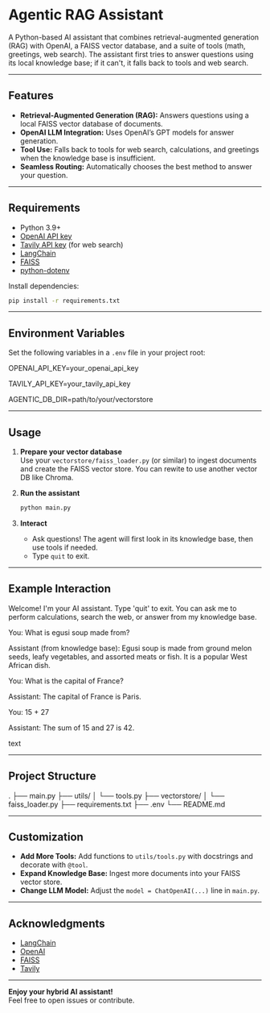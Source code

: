 # Agentic RAG Assistant

A Python-based AI assistant that combines retrieval-augmented generation (RAG) with OpenAI, a FAISS vector database, and a suite of tools (math, greetings, web search). The assistant first tries to answer questions using its local knowledge base; if it can't, it falls back to tools and web search.

---

## Features

- **Retrieval-Augmented Generation (RAG):** Answers questions using a local FAISS vector database of documents.
- **OpenAI LLM Integration:** Uses OpenAI’s GPT models for answer generation.
- **Tool Use:** Falls back to tools for web search, calculations, and greetings when the knowledge base is insufficient.
- **Seamless Routing:** Automatically chooses the best method to answer your question.

---

## Requirements

- Python 3.9+
- [OpenAI API key](https://platform.openai.com/)
- [Tavily API key](https://app.tavily.com/) (for web search)
- [LangChain](https://python.langchain.com/)
- [FAISS](https://github.com/facebookresearch/faiss)
- [python-dotenv](https://pypi.org/project/python-dotenv/)

Install dependencies:

```sh
pip install -r requirements.txt
```

---

## Environment Variables

Set the following variables in a `.env` file in your project root:

OPENAI_API_KEY=your_openai_api_key

TAVILY_API_KEY=your_tavily_api_key

AGENTIC_DB_DIR=path/to/your/vectorstore

---

## Usage

1. **Prepare your vector database**  
   Use your `vectorstore/faiss_loader.py` (or similar) to ingest documents and create the FAISS vector store.
   You can rewite to use another vector DB like Chroma.

2. **Run the assistant**

   ```sh
   python main.py
   ```

3. **Interact**
   - Ask questions! The agent will first look in its knowledge base, then use tools if needed.
   - Type `quit` to exit.

---

## Example Interaction

Welcome! I'm your AI assistant. Type 'quit' to exit.
You can ask me to perform calculations, search the web, or answer from my knowledge base.

You: What is egusi soup made from?

Assistant (from knowledge base): Egusi soup is made from ground melon seeds, leafy vegetables, and assorted meats or fish. It is a popular West African dish.

You: What is the capital of France?

Assistant: The capital of France is Paris.

You: 15 + 27

Assistant: The sum of 15 and 27 is 42.

text

---

## Project Structure

.
├── main.py
├── utils/
│ └── tools.py
├── vectorstore/
│ └── faiss_loader.py
├── requirements.txt
├── .env
└── README.md

---

## Customization

- **Add More Tools:** Add functions to `utils/tools.py` with docstrings and decorate with `@tool`.
- **Expand Knowledge Base:** Ingest more documents into your FAISS vector store.
- **Change LLM Model:** Adjust the `model = ChatOpenAI(...)` line in `main.py`.

---

## Acknowledgments

- [LangChain](https://www.langchain.com/)
- [OpenAI](https://openai.com/)
- [FAISS](https://github.com/facebookresearch/faiss)
- [Tavily](https://www.tavily.com/)

---

**Enjoy your hybrid AI assistant!**  
Feel free to open issues or contribute.
